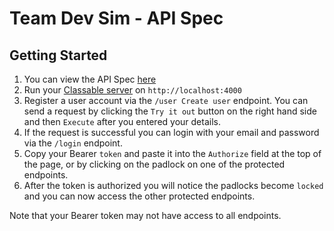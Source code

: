 # Team Dev Sim - API Spec

## Getting Started

1. You can view the API Spec [here](https://hubertlemczak.github.io/classable-api/)
2. Run your [Classable server](https://github.com/boolean-uk/team-dev-server) on `http://localhost:4000`
3. Register a user account via the `/user Create user` endpoint. You can send a request by clicking the `Try it out` button on the right hand side and then `Execute` after you entered your details.
4. If the request is successful you can login with your email and password via the `/login` endpoint.
5. Copy your Bearer `token` and paste it into the `Authorize` field at the top of the page, or by clicking on the padlock on one of the protected endpoints.
6. After the token is authorized you will notice the padlocks become `locked` and you can now access the other protected endpoints.

Note that your Bearer token may not have access to all endpoints.
